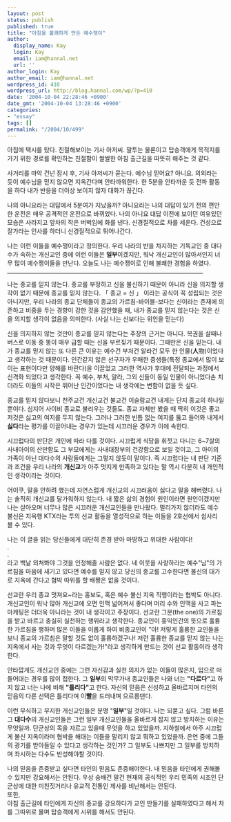 ```yaml
---
layout: post
status: publish
published: true
title: "아침을 불쾌하게 만든 예수쟁이"
author:
  display_name: Kay
  login: Kay
  email: iam@hannal.net
  url: ''
author_login: Kay
author_email: iam@hannal.net
wordpress_id: 410
wordpress_url: http://blog.hannal.com/wp/?p=410
date: '2004-10-04 22:28:46 +0900'
date_gmt: '2004-10-04 13:28:46 +0900'
categories:
- "essay"
tags: []
permalink: "/2004/10/499"
---
```

<p>아침에 택시를 탔다. 친절해보이는 기사 아저씨. 말투는 물론이고 탑승객에게 목적지를 가기 위한 경로를 확인하는 친절함이 쌀쌀한 아침 출근길을 따뜻히 해주는 것 같다.</p>
<p>사거리를 마악 건넌 잠시 후, 기사 아저씨가 묻는다. 예수님 믿어요? 아니요. 의외라는 듯이 예수님을 믿지 않으면 지옥간다며 안타까워한다. 한 5분을 안타까운 듯 전파 활동을 하다 내가 반응을 더이상 보이지 않자 대화가 끊긴다.</p>
<p>나의 아니요라는 대답에서 5분여가 지났을까? 아니요라는 나의 대답이 있기 전의 편안한 운전은 매우 공격적인 운전으로 바뀌었다. 나의 아니요 대답 이전에 보이던 여유있던 모습은 사라지고 앞차의 작은 버벅임에 화를 낸다. 신경질적으로 차를 세운다. 건성으로 잘가라는 인사를 하더니 신경질적으로 튀어나간다.</p>
<p>나는 이런 이들을 예수쟁이라고 정의한다. 우리 나라의 반을 차지하는 기독교인 중 대다수가 속하는 개신교인 중에 이런 이들은 <b>일부</b>이겠지만, 워낙 개신교인이 많아서인지 너무 많이 예수쟁이들을 만난다. 오늘도 나는 예수쟁이로 인해 불쾌한 경험을 하였다.</p>
<hr width="90%" size="1" />
<p>나는 종교를 믿지 않는다. 종교를 부정하고 신을 불신하기 때문이 아니라 신을 의지할 생각이 없기 때문에 종교를 믿지 않는다. 「 종교 = 신 」 이라는 공식이 꼭 성립되는 것은 아니지만, 우리 나라의 종교 단체들이 종교의 가르침-바이블-보다는 신이라는 존재에 의존하고 비중을 두는 경향이 강한 것을 감안했을 때, 내가 종교를 믿지 않는다는 것은 신을 의지할 생각이 없음을 의미한다. (사실 나는 신보다는 위인을 믿는다)</p>
<p>신을 의지하지 않는 것만이 종교를 믿지 않는다는 주장의 근거는 아니다. 복권을 살때나 버스로 이동 중 똥이 매우 급할 때는 신을 부르짖기 때문이다. 그때만은 신을 믿는다. 내가 종교를 믿지 않는 또 다른 큰 이유는 예수건 부처건 알라건 모두 한 인물(<b>人</b>物)이었다고 생각하는 것 때문이다. 인간같지 않은 선구자가 우매한 중생들(특정 종교에서 많이 보이는 표현이다만 양해를 바란다)을 이끌었고 그러한 역사가 후대에 전달되는 과정에서 신격화 되었다고 생각한다. 꼭 예수, 부처, 알라, 그외 신들이 동일 인물이 아니었다손 치더라도 이들의 시작은 뛰어난 인간이었다는 내 생각에는 변함이 없을 듯 싶다.</p>
<p>종교를 믿지 않다보니 천주교건 개신교건 불교건 이슬람교건 내게는 단지 종교의 하나일 뿐이다. 심지어 사이비 종교로 불리우는 것들도. 종교 자체만 봤을 때 딱히 이것은 좋고 저것은 싫고의 여지를 두지 않는다. 그러나 그러한 빈틈 없는 여지를 뚫고 들어와 내게서 <b>싫다</b>라는 평가를 이끌어내는 경우가 있는데 시끄러운 경우가 이에 속한다.</p>
<p>시끄럽다의 판단은 개인에 따라 다를 것이다. 시끄럽게 식당을 휘젓고 다니는 6~7살의 사내아이의 산만함도 그 부모에게는 사내대장부의 건강함으로 보일 것이고, 그 아이의 가족이 아닌 대다수의 사람들에게는 그렇지 않듯이 말이다. 즉 시끄럽다는 내 판단 기준과 조건을 우리 나라의 <b>개신교</b>가 아주 멋지게 만족하고 있다는 말 역시 다분히 내 개인적인 생각이라는 것이다.</p>
<p>어이쿠, 말을 안하려 했는데 자연스럽게 개신교의 시끄러움이 싫다고 말을 해버렸다. 나는 솔직히 개신교를 달가워하지 않는다. 내 짧은 삶의 경험이 원인이라면 원인이겠지만 나는 살아오며 너무나 많은 시끄러운 개신교인들을 만나왔다. 멀리가지 않더라도 예수 불신은 지옥행 KTX라는 투의 선교 활동을 열성적으로 하는 이들을 2호선에서 쉽사리 볼 수 있다.</p>
<p>나는 이 글을 읽는 당신들에게 대단히 존경 받아 마땅하고 위대한 사람이다!<br />
.<br />
.<br />
라고 백날 외쳐봐야 그것을 인정해줄 사람은 없다. 네 이웃을 사랑하라는 예수"님"의 가르침을 마음에 새기고 있다면 예수를 믿지 않고 당신의 종교를 고수한다면 불신의 대가로 지옥에 간다고 협박 따위를 할 배짱은 없을 것이다.</p>
<p>선교란 우리 종교 멋져요~라는 홍보도, 혹은 예수 불신 지옥 직행이라는 협박도 아니다. 개신교인이 워낙 많아 개신교에 오면 인맥 넓어져서 좋다며 머리 수와 인맥을 사고 파는 마케팅은 더더욱 아니라는 것이 내 생각이고 주장이다. 선교란 그분(the one)의 가르침을 받고 바르고 충실히 실천하는 행위라고 생각한다. 종교인이 홍익인간의 뜻으로 훌륭한 가르침을 행하며 많은 이들을 이롭게 하여 비종교인이 "아! 저렇게 훌륭한 교인들을 보니 종교의 가르침은 말할 것도 없이 훌륭하겠구나! 저런 훌륭한 종교를 믿지 않는 나는 지옥에서 사는 것과 무엇이 다르겠는가!"라고 생각하게 만드는 것이 선교 활동이라 생각한다.</p>
<p>안타깝게도 개신교인 중에는 그런 자신감과 실천 의지가 없는 이들이 많은지, 입으로 떠들어대는 경우를 많이 접한다. 그 <b>일부</b>의 막무가내 종교인들은 나와 너는 <b>"다르다"</b>고 하지 않고 너는 나에 비해 <b>"틀리다"</b>고 한다. 자신의 믿음은 신성하고 올바르지며 타인의 믿음의 다른 선택은 틀리다며 이<b>빨</b>을 드러내며 으르릉댄다.</p>
<p>이런 무식하고 무지한 개신교인들은 분명 "<b>일부</b>"일 것이다. 나는 되묻고 싶다. 그럼 바른 그 <b>대다수</b>의 개신교인들은 그런 일부 개신교인들을 올바르게 잡지 않고 방치하는 이유는 무엇일까. 단군상의 목을 자르고 있을때 무엇을 하고 있었을까. 지하철에서 아주 시끄럽게 불신 지옥이라며 협박을 해대는 이들을 말리지 않고 뭐하고 있었을까. 은연 중에 그들의 광기를 받아들일 수 있다고 생각하는 것인가? 그 일부도 나쁘지만 그 일부를 방치하며 좌시하는 다수도 반성해야할 것이다.</p>
<p>나의 믿음을 존중받고 싶다면 타인의 믿음도 존중해야한다. 내 믿음을 타인에게 권해볼 수 있지만 강요해서는 안된다. 우상 숭배건 말건 현재의 공식적인 우리 민족의 시조인 단군상에 대한 미친짓거리나 유교적 전통인 제사를 비난해서는 안된다.<br />
또한,<br />
아침 출근길에 타인에게 자신의 종교를 강요하다가 교인 만들기를 실패하였다고 해서 차를 그따위로 몰며 탑승객에게 시위를 해서도 안된다.</p>
